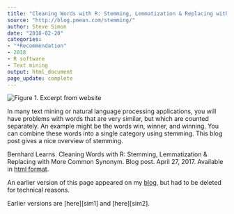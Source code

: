 ```yaml
---
title: "Cleaning Words with R: Stemming, Lemmatization & Replacing with More Common Synonym"
source: "http://blog.pmean.com/stemming/"
author: Steve Simon
date: "2018-02-20"
categories:
- "*Recommendation"
- 2018
- R software
- Text mining
output: html_document
page_update: complete
---
```


![Figure 1. Excerpt from website](http://www.pmean.com/new-images/18/stemming-01.png)

<div class="notes">

In many text mining or natural language processing applications, you will have problems with words that are very similar, but which are counted separately. An example might be the words win, winner, and winning. You can combine these words into a single category using stemming. This blog post gives a nice overview of stemming.

Bernhard Learns. Cleaning Words with R: Stemming, Lemmatization & Replacing with More Common Synonym. Blog post. April 27, 2017. Available in [html format][lea1].

[lea1]: http://www.bernhardlearns.com/2017/04/cleaning-words-with-r-stemming.html

An earlier version of this page appeared on my [blog][sim2], but had to be deleted for technical reasons.

[sim2]: http://blog.pmean.com

</div>
Earlier versions are [here][sim1] and [here][sim2].
 
[sim1]: http://blog.pmean.com/stemming/
[sim2]: http://new.pmean.com/stemming/
 
